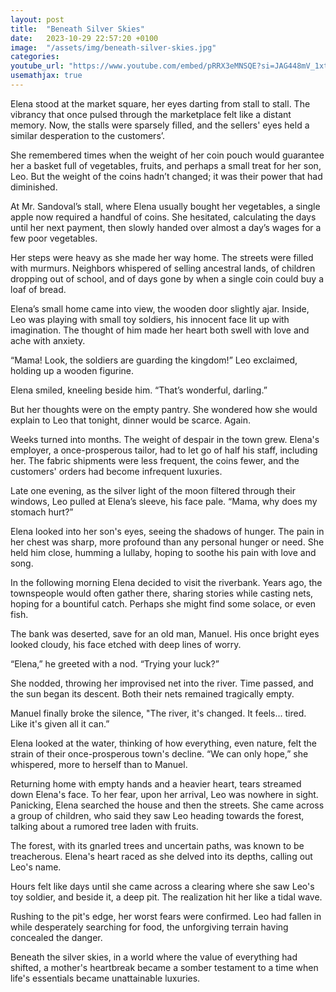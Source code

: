 ```yaml
---
layout: post
title:  "Beneath Silver Skies"
date:   2023-10-29 22:57:20 +0100
image:  "/assets/img/beneath-silver-skies.jpg"
categories:
youtube_url: "https://www.youtube.com/embed/pRRX3eMNSQE?si=JAG448mV_1xtdT60"
usemathjax: true
---
```

Elena stood at the market square, her eyes darting from stall to stall. The vibrancy that once pulsed through the marketplace felt like a distant memory. Now, the stalls were sparsely filled, and the sellers' eyes held a similar desperation to the customers’.

She remembered times when the weight of her coin pouch would guarantee her a basket full of vegetables, fruits, and perhaps a small treat for her son, Leo. But the weight of the coins hadn’t changed; it was their power that had diminished.

At Mr. Sandoval’s stall, where Elena usually bought her vegetables, a single apple now required a handful of coins. She hesitated, calculating the days until her next payment, then slowly handed over almost a day’s wages for a few poor vegetables.

Her steps were heavy as she made her way home. The streets were filled with murmurs. Neighbors whispered of selling ancestral lands, of children dropping out of school, and of days gone by when a single coin could buy a loaf of bread.

Elena’s small home came into view, the wooden door slightly ajar. Inside, Leo was playing with small toy soldiers, his innocent face lit up with imagination. The thought of him made her heart both swell with love and ache with anxiety.

“Mama! Look, the soldiers are guarding the kingdom!” Leo exclaimed, holding up a wooden figurine.

Elena smiled, kneeling beside him. “That’s wonderful, darling.”

But her thoughts were on the empty pantry. She wondered how she would explain to Leo that tonight, dinner would be scarce. Again.

Weeks turned into months. The weight of despair in the town grew. Elena's employer, a once-prosperous tailor, had to let go of half his staff, including her. The fabric shipments were less frequent, the coins fewer, and the customers' orders had become infrequent luxuries.

Late one evening, as the silver light of the moon filtered through their windows, Leo pulled at Elena’s sleeve, his face pale. “Mama, why does my stomach hurt?”

Elena looked into her son's eyes, seeing the shadows of hunger. The pain in her chest was sharp, more profound than any personal hunger or need. She held him close, humming a lullaby, hoping to soothe his pain with love and song.

In the following morning Elena decided to visit the riverbank. Years ago, the townspeople would often gather there, sharing stories while casting nets, hoping for a bountiful catch. Perhaps she might find some solace, or even fish.

The bank was deserted, save for an old man, Manuel. His once bright eyes looked cloudy, his face etched with deep lines of worry.

“Elena,” he greeted with a nod. “Trying your luck?”

She nodded, throwing her improvised net into the river. Time passed, and the sun began its descent. Both their nets remained tragically empty.

Manuel finally broke the silence, "The river, it's changed. It feels... tired. Like it's given all it can.”

Elena looked at the water, thinking of how everything, even nature, felt the strain of their once-prosperous town's decline. “We can only hope,” she whispered, more to herself than to Manuel.

Returning home with empty hands and a heavier heart, tears streamed down Elena's face. To her fear, upon her arrival, Leo was nowhere in sight. Panicking, Elena searched the house and then the streets. She came across a group of children, who said they saw Leo heading towards the forest, talking about a rumored tree laden with fruits.

The forest, with its gnarled trees and uncertain paths, was known to be treacherous. Elena's heart raced as she delved into its depths, calling out Leo's name.

Hours felt like days until she came across a clearing where she saw Leo's toy soldier, and beside it, a deep pit. The realization hit her like a tidal wave.

Rushing to the pit's edge, her worst fears were confirmed. Leo had fallen in while desperately searching for food, the unforgiving terrain having concealed the danger.

Beneath the silver skies, in a world where the value of everything had shifted, a mother's heartbreak became a somber testament to a time when life's essentials became unattainable luxuries.
